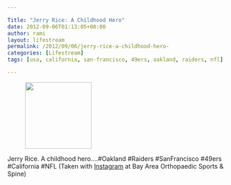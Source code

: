 ```yaml
---

Title: "Jerry Rice: A Childhood Hero"
date: 2012-09-06T01:13:05+00:00
author: rami
layout: lifestream 
permalink: /2012/09/06/jerry-rice-a-childhood-hero-
categories: [Lifestream]
tags: [usa, california, san-francisco, 49ers, oakland, raiders, nfl]

---
```


<div id='gallery-60' class='gallery galleryid-1856 gallery-columns-3 gallery-size-thumbnail'>
  <figure class='gallery-item'> 
  
  <div class='gallery-icon landscape'>
    <a href='http://139.59.20.41/2012/09/06/jerry-rice-a-childhood-hero-oakland-raiders/attachment/1857/'><img width="150" height="150" src="http://139.59.20.41/wp-content/uploads/2012/09/tumblr_m9wm1up9TG1qb4qlko1_1280-150x150.jpg" class="attachment-thumbnail size-thumbnail" alt="" srcset="http://139.59.20.41/wp-content/uploads/2012/09/tumblr_m9wm1up9TG1qb4qlko1_1280-150x150.jpg 150w, http://139.59.20.41/wp-content/uploads/2012/09/tumblr_m9wm1up9TG1qb4qlko1_1280-300x300.jpg 300w, http://139.59.20.41/wp-content/uploads/2012/09/tumblr_m9wm1up9TG1qb4qlko1_1280-100x100.jpg 100w, http://139.59.20.41/wp-content/uploads/2012/09/tumblr_m9wm1up9TG1qb4qlko1_1280.jpg 612w" sizes="100vw" /></a>
  </div></figure>
</div>

Jerry Rice. A childhood hero&#8230;.#Oakland #Raiders #SanFrancisco #49ers #California #NFL (Taken with [Instagram](http://instagram.com) at Bay Area Orthopaedic Sports & Spine)
